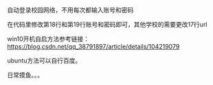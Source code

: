 自动登录校园网络，不用每次都输入账号和密码

在代码里修改第18行和第19行账号和密码即可，其他学校的需要更改17行url

win10开机自启方法参考链接：https://blog.csdn.net/qq_38791897/article/details/104219079

ubuntu方法可以自行百度。

日常摸鱼。。。
